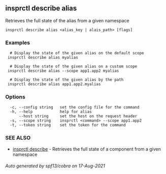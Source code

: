 ## insprctl describe alias

Retrieves the full state of the alias from a given namespace

```
insprctl describe alias <alias_key | alais_path> [flags]
```

### Examples

```
  # Display the state of the given alias on the default scope
 insprctl describe alias myalias

  # Display the state of the given alias on a custom scope
 insprctl describe alias --scope app1.app2 myalias

  # Display the state of the given alias by the path
 insprctl describe alias app1.app2.myalias

```

### Options

```
  -c, --config string   set the config file for the command
  -h, --help            help for alias
      --host string     set the host on the request header
  -s, --scope string    insprctl <command> --scope app1.app2
  -t, --token string    set the token for the command
```

### SEE ALSO

* [insprctl describe](insprctl_describe.md)	 - Retrieves the full state of a component from a given namespace

###### Auto generated by spf13/cobra on 17-Aug-2021
